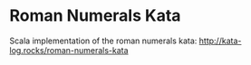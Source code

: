 # Roman Numerals Kata

Scala implementation of the roman numerals kata:
http://kata-log.rocks/roman-numerals-kata
